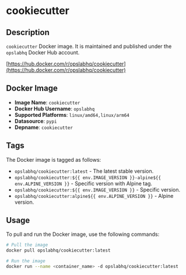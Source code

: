 # cookiecutter

## Description

`cookiecutter` Docker image. It is maintained and published under the `opslabhq` Docker Hub account.

[https://hub.docker.com/r/opslabhq/cookiecutter](https://hub.docker.com/r/opslabhq/cookiecutter)

## Docker Image

- **Image Name**: `cookiecutter`
- **Docker Hub Username**: `opslabhq`
- **Supported Platforms**: `linux/amd64,linux/arm64`
- **Datasource**: `pypi`
- **Depname**: `cookiecutter`

## Tags

The Docker image is tagged as follows:

- `opslabhq/cookiecutter:latest` - The latest stable version.
- `opslabhq/cookiecutter:${{ env.IMAGE_VERSION }}-alpine${{ env.ALPINE_VERSION }}` - Specific version with Alpine tag.
- `opslabhq/cookiecutter:${{ env.IMAGE_VERSION }}` - Specific version.
- `opslabhq/cookiecutter:alpine${{ env.ALPINE_VERSION }}` - Alpine version.

## Usage

To pull and run the Docker image, use the following commands:

```bash
# Pull the image
docker pull opslabhq/cookiecutter:latest

# Run the image
docker run --name <container_name> -d opslabhq/cookiecutter:latest
```
